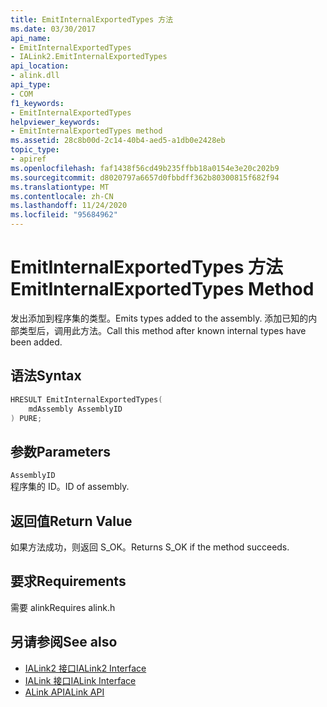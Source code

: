 ```yaml
---
title: EmitInternalExportedTypes 方法
ms.date: 03/30/2017
api_name:
- EmitInternalExportedTypes
- IALink2.EmitInternalExportedTypes
api_location:
- alink.dll
api_type:
- COM
f1_keywords:
- EmitInternalExportedTypes
helpviewer_keywords:
- EmitInternalExportedTypes method
ms.assetid: 28c8b00d-2c14-40b4-aed5-a1db0e2428eb
topic_type:
- apiref
ms.openlocfilehash: faf1438f56cd49b235ffbb18a0154e3e20c202b9
ms.sourcegitcommit: d8020797a6657d0fbbdff362b80300815f682f94
ms.translationtype: MT
ms.contentlocale: zh-CN
ms.lasthandoff: 11/24/2020
ms.locfileid: "95684962"
---
```

# <a name="emitinternalexportedtypes-method"></a><span data-ttu-id="f0a1d-102">EmitInternalExportedTypes 方法</span><span class="sxs-lookup"><span data-stu-id="f0a1d-102">EmitInternalExportedTypes Method</span></span>

<span data-ttu-id="f0a1d-103">发出添加到程序集的类型。</span><span class="sxs-lookup"><span data-stu-id="f0a1d-103">Emits types added to the assembly.</span></span> <span data-ttu-id="f0a1d-104">添加已知的内部类型后，调用此方法。</span><span class="sxs-lookup"><span data-stu-id="f0a1d-104">Call this method after known internal types have been added.</span></span>  
  
## <a name="syntax"></a><span data-ttu-id="f0a1d-105">语法</span><span class="sxs-lookup"><span data-stu-id="f0a1d-105">Syntax</span></span>  
  
```cpp  
HRESULT EmitInternalExportedTypes(  
    mdAssembly AssemblyID  
) PURE;  
```  
  
## <a name="parameters"></a><span data-ttu-id="f0a1d-106">参数</span><span class="sxs-lookup"><span data-stu-id="f0a1d-106">Parameters</span></span>  

 `AssemblyID`  
 <span data-ttu-id="f0a1d-107">程序集的 ID。</span><span class="sxs-lookup"><span data-stu-id="f0a1d-107">ID of assembly.</span></span>  
  
## <a name="return-value"></a><span data-ttu-id="f0a1d-108">返回值</span><span class="sxs-lookup"><span data-stu-id="f0a1d-108">Return Value</span></span>  

 <span data-ttu-id="f0a1d-109">如果方法成功，则返回 S_OK。</span><span class="sxs-lookup"><span data-stu-id="f0a1d-109">Returns S_OK if the method succeeds.</span></span>  
  
## <a name="requirements"></a><span data-ttu-id="f0a1d-110">要求</span><span class="sxs-lookup"><span data-stu-id="f0a1d-110">Requirements</span></span>  

 <span data-ttu-id="f0a1d-111">需要 alink</span><span class="sxs-lookup"><span data-stu-id="f0a1d-111">Requires alink.h</span></span>  
  
## <a name="see-also"></a><span data-ttu-id="f0a1d-112">另请参阅</span><span class="sxs-lookup"><span data-stu-id="f0a1d-112">See also</span></span>

- [<span data-ttu-id="f0a1d-113">IALink2 接口</span><span class="sxs-lookup"><span data-stu-id="f0a1d-113">IALink2 Interface</span></span>](ialink2-interface.md)
- [<span data-ttu-id="f0a1d-114">IALink 接口</span><span class="sxs-lookup"><span data-stu-id="f0a1d-114">IALink Interface</span></span>](ialink-interface.md)
- [<span data-ttu-id="f0a1d-115">ALink API</span><span class="sxs-lookup"><span data-stu-id="f0a1d-115">ALink API</span></span>](index.md)
